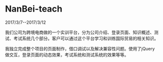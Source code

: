 ﻿# NanBei-teach
 2017/3/7--2017/3/12
 
我们公司为跨境电商做的一个实训平台，分为公司介绍、登录页面、知识概述、测试、考试系统几个部分。客户可以通过这个平台学习和训练国际贸易的相关知识。

我独立完成整个项目的页面制作，借口调试以及解决兼容性问题。使用了jQuery做交互，登录页面的动态效果，考试系统和测试系统的效果等等。

